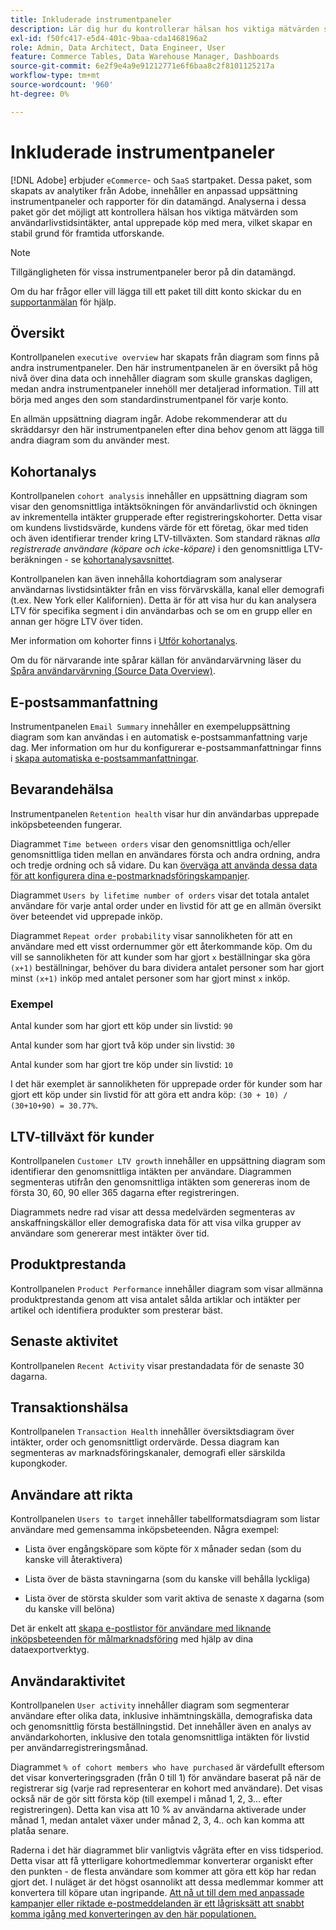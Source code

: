 ```yaml
---
title: Inkluderade instrumentpaneler
description: Lär dig hur du kontrollerar hälsan hos viktiga mätvärden som intäkter från användarlivstid, antal upprepade köp med mera, och därmed skapar en stabil grund för framtida utforskande.
exl-id: f50fc417-e5d4-401c-9baa-cda1468196a2
role: Admin, Data Architect, Data Engineer, User
feature: Commerce Tables, Data Warehouse Manager, Dashboards
source-git-commit: 6e2f9e4a9e91212771e6f6baa8c2f8101125217a
workflow-type: tm+mt
source-wordcount: '960'
ht-degree: 0%

---
```


# Inkluderade instrumentpaneler

[!DNL Adobe] erbjuder `eCommerce`- och `SaaS` startpaket. Dessa paket, som skapats av analytiker från Adobe, innehåller en anpassad uppsättning instrumentpaneler och rapporter för din datamängd. Analyserna i dessa paket gör det möjligt att kontrollera hälsan hos viktiga mätvärden som användarlivstidsintäkter, antal upprepade köp med mera, vilket skapar en stabil grund för framtida utforskande.

>[!NOTE]
>
>Tillgängligheten för vissa instrumentpaneler beror på din datamängd.

Om du har frågor eller vill lägga till ett paket till ditt konto skickar du en [supportanmälan](https://experienceleague.adobe.com/docs/commerce-knowledge-base/kb/troubleshooting/miscellaneous/mbi-service-policies.html) för hjälp.

## Översikt

Kontrollpanelen `executive overview` har skapats från diagram som finns på andra instrumentpaneler. Den här instrumentpanelen är en översikt på hög nivå över dina data och innehåller diagram som skulle granskas dagligen, medan andra instrumentpaneler innehöll mer detaljerad information. Till att börja med anges den som standardinstrumentpanel för varje konto.

En allmän uppsättning diagram ingår. Adobe rekommenderar att du skräddarsyr den här instrumentpanelen efter dina behov genom att lägga till andra diagram som du använder mest.

## Kohortanalys

Kontrollpanelen `cohort analysis` innehåller en uppsättning diagram som visar den genomsnittliga intäktsökningen för användarlivstid och ökningen av inkrementella intäkter grupperade efter registreringskohorter. Detta visar om kundens livstidsvärde, kundens värde för ett företag, ökar med tiden och även identifierar trender kring LTV-tillväxten. Som standard räknas *alla registrerade användare (köpare och icke-köpare)* i den genomsnittliga LTV-beräkningen - se [kohortanalysavsnittet](../../data-analyst/dev-reports/cohort-rpt-bldr.md).

Kontrollpanelen kan även innehålla kohortdiagram som analyserar användarnas livstidsintäkter från en viss förvärvskälla, kanal eller demografi (t.ex. New York eller Kalifornien). Detta är för att visa hur du kan analysera LTV för specifika segment i din användarbas och se om en grupp eller en annan ger högre LTV över tiden.

Mer information om kohorter finns i [Utför kohortanalys](../../data-analyst/dev-reports/cohort-rpt-bldr.md).

Om du för närvarande inte spårar källan för användarvärvning läser du [Spåra användarvärvning (Source Data Overview)](../../data-analyst/analysis/google-track-user-acq.md).

## E-postsammanfattning

Instrumentpanelen `Email Summary` innehåller en exempeluppsättning diagram som kan användas i en automatisk e-postsammanfattning varje dag. Mer information om hur du konfigurerar e-postsammanfattningar finns i [skapa automatiska e-postsammanfattningar](../../data-user/export-data/email-summaries.md).  

## Bevarandehälsa

Instrumentpanelen `Retention health` visar hur din användarbas upprepade inköpsbeteenden fungerar.

Diagrammet `Time between orders` visar den genomsnittliga och/eller genomsnittliga tiden mellan en användares första och andra ordning, andra och tredje ordning och så vidare. Du kan [överväga att använda dessa data för att konfigurera dina e-postmarknadsföringskampanjer](http://blog.rjmetrics.com/acting-on-marketing-data-in-your-rjmetrics-online-dashboard/).

Diagrammet `Users by lifetime number of orders` visar det totala antalet användare för varje antal order under en livstid för att ge en allmän översikt över beteendet vid upprepade inköp.  

Diagrammet `Repeat order probability` visar sannolikheten för att en användare med ett visst ordernummer gör ett återkommande köp. Om du vill se sannolikheten för att kunder som har gjort `x` beställningar ska göra `(x+1)` beställningar, behöver du bara dividera antalet personer som har gjort minst `(x+1)` inköp med antalet personer som har gjort minst `x` inköp.

### Exempel

Antal kunder som har gjort ett köp under sin livstid: `90`

Antal kunder som har gjort två köp under sin livstid: `30`

Antal kunder som har gjort tre köp under sin livstid: `10`

I det här exemplet är sannolikheten för upprepade order för kunder som har gjort ett köp under sin livstid för att göra ett andra köp: `(30 + 10) / (30+10+90) = 30.77%`.

## LTV-tillväxt för kunder

Kontrollpanelen `Customer LTV growth` innehåller en uppsättning diagram som identifierar den genomsnittliga intäkten per användare. Diagrammen segmenteras utifrån den genomsnittliga intäkten som genereras inom de första 30, 60, 90 eller 365 dagarna efter registreringen.  

Diagrammets nedre rad visar att dessa medelvärden segmenteras av anskaffningskällor eller demografiska data för att visa vilka grupper av användare som genererar mest intäkter över tid.

## Produktprestanda

Kontrollpanelen `Product Performance` innehåller diagram som visar allmänna produktprestanda genom att visa antalet sålda artiklar och intäkter per artikel och identifiera produkter som presterar bäst.

## Senaste aktivitet

Kontrollpanelen `Recent Activity` visar prestandadata för de senaste 30 dagarna.

## Transaktionshälsa

Kontrollpanelen `Transaction Health` innehåller översiktsdiagram över intäkter, order och genomsnittligt ordervärde. Dessa diagram kan segmenteras av marknadsföringskanaler, demografi eller särskilda kupongkoder.

## Användare att rikta

Kontrollpanelen `Users to target` innehåller tabellformatsdiagram som listar användare med gemensamma inköpsbeteenden. Några exempel:

* Lista över engångsköpare som köpte för `X` månader sedan (som du kanske vill återaktivera)

* Lista över de bästa stavningarna (som du kanske vill behålla lyckliga)

* Lista över de största skulder som varit aktiva de senaste `X` dagarna (som du kanske vill belöna)

Det är enkelt att [skapa e-postlistor för användare med liknande inköpsbeteenden för målmarknadsföring](http://blog.rjmetrics.com/creating-contact-lists-for-top-customers/) med hjälp av dina dataexportverktyg.

## Användaraktivitet

Kontrollpanelen `User activity` innehåller diagram som segmenterar användare efter olika data, inklusive inhämtningskälla, demografiska data och genomsnittlig första beställningstid. Det innehåller även en analys av användarkohorten, inklusive den totala genomsnittliga intäkten för livstid per användarregistreringsmånad.

Diagrammet `% of cohort members who have purchased` är värdefullt eftersom det visar konverteringsgraden (från 0 till 1) för användare baserat på när de registrerar sig (varje rad representerar en kohort med användare). Det visas också när de gör sitt första köp (till exempel i månad 1, 2, 3... efter registreringen). Detta kan visa att 10 % av användarna aktiverade under månad 1, medan antalet växer under månad 2, 3, 4.. och kan komma att platåa senare.

Raderna i det här diagrammet blir vanligtvis vågräta efter en viss tidsperiod. Detta visar att få ytterligare kohortmedlemmar konverterar organiskt efter den punkten - de flesta användare som kommer att göra ett köp har redan gjort det. I nuläget är det högst osannolikt att dessa medlemmar kommer att konvertera till köpare utan ingripande. [Att nå ut till dem med anpassade kampanjer eller riktade e-postmeddelanden är ett lågrisksätt att snabbt komma igång med konverteringen av den här populationen.](http://blog.rjmetrics.com/acting-on-marketing-data-in-your-rjmetrics-online-dashboard/)
